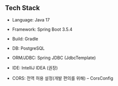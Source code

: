 ## Tech Stack

- Language: Java 17

- Framework: Spring Boot 3.5.4

- Build: Gradle

- DB: PostgreSQL

- ORM/JDBC: Spring JDBC (JdbcTemplate)

- IDE: IntelliJ IDEA (권장)

- CORS: 전역 허용 설정(개발 편의를 위해) – CorsConfig

